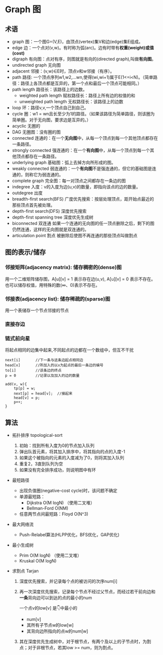 # Graph 图
## 术语
* graph 图：一个图G=(V,E)，由顶点(vertex)集V和边(edge)集E组成。
* edge 边：一个点对(v,w)。有时称为弧(arc)。边有时带有**权重(weight)或值(cost)**
* digraph 有向图：点对有序，则图就是有向的(directed graph),叫做**有向图**。
* undirected graph 无向图
* adjacent 邻接：(v,w)∈E时，顶点v和w邻接（有序）。
* path 路径: 一个顶点序列w1,w2,...wn,使得(wi,wi+1)属于E(1<=i<N)。（简单路径：路径上各顶点都是互异的，第一个点和最后一个顶点可能相同。）
* path length 路径长：该路径上的边数。
    * weighted path length 赋权路径长：路径上所有边的权值的和
    * unweighted path length 无权路径长：该路径上的边数
* loop 环：路径v,v,一个顶点自己到自己。
* cycle 圈：w1 = wn且长至少为1的路径。（如果该路径为简单路径，则该圈为简单圈。对于无向图，要求边是互异的。）
* acyclic 无圈的
* DAG 无圈图：没有圈的图
* connected 连通的：在一个**无向图**中，从每一个顶点到每一个其他顶点都存在一条路径。
* strongly connected 强连通的：在一个**有向图**中，从每一个顶点到每一个其他顶点都存在一条路径。
* underlying graph 基础图：弧上去掉方向所形成的图。
* weakly connected 弱连通的：一个**有向图**不是强连通的，但它的基础图是连通的，则称它为弱连通的。
* complete graph 完全图：每一对顶点之间都存在一条边的图
* indegree 入度：v的入度为边(u,v)的数量，即指向该点的边的数量。
* outdegree 出度
* breadth-first search(BFS) 广度优先搜索：按层处理顶点，距开始点最近的那些顶点首先被处理。
* depth-first search(DFS) 深度优先搜索
* depth-first spanning tree 深度优先生成树
* biconnected 双连通 如果一个连通的无向图的任一顶点删除之后，剩下的图仍然连通，这样的无向图就是双连通的。
* articulation point 割点 被删除后使图不再连通的那些顶点叫做割点

## 图的表示/储存
### 邻接矩阵(adjacency matrix): 储存稠密的(dense)图
用一个二维矩阵储存图，A[u][v] = 1 表示存在边(u,v), A[u][v] = 0 表示不存在。也可以储存权值，用特殊的数(∞、0)表示不存在。
### 邻接表(adjacency list): 储存稀疏的(sparse)图
用一个表储存一个节点邻接的节点
### 直接存边
### 链式前向星
将起点相同的边集中起来,不同起点的边都在一个数组中，但互不干扰
```
next[i]       //下一条与这条边起点相同边
head[x]       //所加入的以x为起点的最后一条边的编号
to[i]         //该条边的终点
p = 0         //记录以及加入的边的数量

add(v, w){
    tp[p] = w;
    next[p] = head[v];  //接起来
    head[v] = p;
    p++;
}
```

## 算法
* 拓扑排序 topological-sort
    1. 初始：找到所有入度为0的节点加入队列
    2. 弹出队首元素，将其加入排序中，将其指向的点的入度-1
    3. 如果这个被指向的元素的入度减为了0，则将其加入队列
    4. 重复2，3直到队列为空
    5. 如果没有完全排序成功，则说明图中有环

* 最短路径
    * 出现负值圈(negative-cost cycle)时，该问题不确定
    * 单源最短路：
        * Dijkstra     O(M logN) （使用二叉堆）
        * Bellman-Ford O(NM)
    * 任意两节点间最短路：Floyd O(N^3)

* 最大网络流 
    * Push-Relabel算法(HLPP优化，BFS优化，GAP优化)

* 最小生成树
    * Prim O(M logN) （使用二叉堆）
    * Kruskal O(M logN)

* 求割点 Tarjan
    1. 深度优先搜索，并记录每个点的被访问的次序num[i]
    2. 再一次深度优先搜索，记录每个节点不经过父节点，而经过若干前向边和**一条**背向边可以到达的点的最小的num  
    
        一个点v的low[v] 是👇中最小的
        * num[v]
        * 其所有子节点w的low[w]
        * 其背向边所指向的点w的num[w]
    3. 其在深度优先生成树中，对于根节点，有两个及以上的子节点时，为割点；对于非根节点，若其low >= num，则为割点。